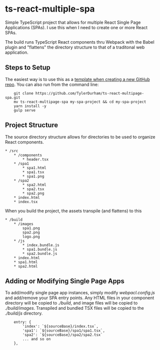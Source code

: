 # ts-react-multiple-spa

Simple TypeScript project that allows for multiple React Single Page Applications (SPAs). I use this when I need to create one or more React SPAs. 

The build runs TypeScript React components thru Webpack with the Babel plugin and "flattens" the directory structure to that of a traditonal web application.

## Steps to Setup

The easiest way is to use this as a [template when creating a new GitHub repo](https://github.com/TylerDurham/ts-react-multiple-spa/generate). You can also run from the command line:

```
    git clone https://github.com/TylerDurham/ts-react-multipage-spa.git
    mv ts-react-multipage-spa my-spa-project && cd my-spa-project
    yarn install -y
    gulp serve
```

## Project Structure

The source directory structure allows for directories to be used to organize React components. 

```
* /src
    * /components
        * header.tsx
    * /spa1
        * spa1.html
        * spa1.tsx
        * spa1.png
    * /spa2
        * spa2.html
        * spa2.tsx
        * spa2.png
    * index.html
    * index.tsx
```

When you build the project, the assets transpile (and flattens) to this

```
* /build
    * /images
        spa1.png
        spa2.png
        logo.png
    * /js
        * index.bundle.js
        * spa1.bundle.js
        * spa2.bundle.js
    * index.html
    * spa1.html
    * spa2.html
```

## Adding or Modifying Single Page Apps

To add/modify single page app instances, simply modify *webpacl.config.js* and add/remove your SPA entry points. Any HTML files in your component directory will be copied to *./build*, and image files will be copied to *./build/images*. Transpiled and bundled TSX files will be copied to the *./build/js* directory.

```
    entry: {
        'index': `${sourceBase}/index.tsx`,
        'spa1': `${sourceBase}/spa1/spa1.tsx`,
        'spa2': `${sourceBase}/spa2/spa2.tsx`
        ... and so on
    },

```
